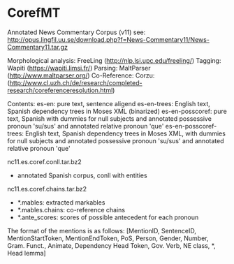 # CorefMT

Annotated News Commentary Corpus (v11)
see: http://opus.lingfil.uu.se/download.php?f=News-Commentary11/News-Commentary11.tar.gz

Morphological analysis: FreeLing (http://nlp.lsi.upc.edu/freeling/)
Tagging: Wapiti (https://wapiti.limsi.fr/)
Parsing: MaltParser (http://www.maltparser.org/)
Co-Reference: Corzu: (http://www.cl.uzh.ch/de/research/completed-research/coreferenceresolution.html)

Contents:
es-en: pure text, sentence aligend
es-en-trees: English text, Spanish dependency trees in Moses XML (binarized)
es-en-posscoref: pure text, Spanish with dummies for null subjects and annotated possessive pronoun 'su/sus' and annotated relative pronoun 'que'
es-en-posscoref-trees: English text, Spanish dependency trees in Moses XML, with dummies for null subjects and annotated possessive pronoun 'su/sus' and annotated relative pronoun 'que'

nc11.es.coref.conll.tar.bz2
  - annotated Spanish corpus, conll with entities
  
nc11.es.coref.chains.tar.bz2
  - *.mables: extracted markables
  - *.mables.chains: co-reference chains
  - *.ante_scores: scores of possible antecedent for each pronoun

The format of the mentions is as follows:
[MentionID, SentenceID, MentionStartToken, MentionEndToken, PoS, Person, Gender, Number, Gram. Funct., Animate, Dependency Head Token, Gov. Verb, NE class, *, Head lemma]
